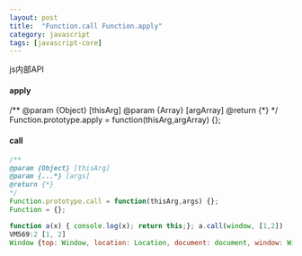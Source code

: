 ```yaml
---
layout: post
title:  "Function.call Function.apply"
category: javascript
tags: [javascript-core]
---
```


js内部API

#### apply

/**
@param {Object} [thisArg]
@param {Array} [argArray]
@return {*}
*/
Function.prototype.apply = function(thisArg,argArray) {};

#### call

```js
/**
@param {Object} [thisArg]
@param {...*} [args]
@return {*}
*/
Function.prototype.call = function(thisArg,args) {};
Function = {};
```
```js
function a(x) { console.log(x); return this;}; a.call(window, [1,2])
VM569:2 [1, 2]
Window {top: Window, location: Location, document: document, window: Window, external: Object…}
```




